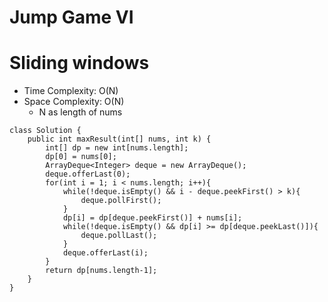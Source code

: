 # Jump Game VI
# Sliding windows
* Time Complexity: O(N)
* Space Complexity: O(N)
	* N as length of nums
```
class Solution {
    public int maxResult(int[] nums, int k) {
        int[] dp = new int[nums.length];
        dp[0] = nums[0];
        ArrayDeque<Integer> deque = new ArrayDeque();
        deque.offerLast(0);
        for(int i = 1; i < nums.length; i++){
            while(!deque.isEmpty() && i - deque.peekFirst() > k){
                deque.pollFirst();
            }
            dp[i] = dp[deque.peekFirst()] + nums[i];
            while(!deque.isEmpty() && dp[i] >= dp[deque.peekLast()]){
                deque.pollLast();
            }
            deque.offerLast(i);
        }
        return dp[nums.length-1];
    }
}
```
